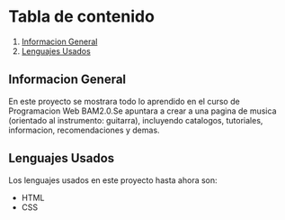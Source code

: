 <h1>Tabla de contenido</h1>
<ol>
  <li><a href="#InfoGral">Informacion General</a></li>
  <li><a href="#LenguajesUsados">Lenguajes Usados</a></li>
</ol>
<h2 id="InfoGral">Informacion General</h2>
  En este proyecto se mostrara todo lo aprendido en el curso de Programacion Web BAM2.0.Se apuntara a crear a una pagina de musica (orientado al instrumento: guitarra), incluyendo catalogos, tutoriales, informacion, recomendaciones y demas.
<h2 id="LenguajesUsados">Lenguajes Usados</h2>
  Los lenguajes usados en este proyecto hasta ahora son:
  <ul>
    <li>HTML</li>
    <li>CSS</li>
  </ul>
